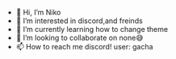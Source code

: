 - 👋 Hi, I’m Niko
- 👀 I’m interested in discord,and freinds
- 🌱 I’m currently learning how to change theme
- 💞️ I’m looking to collaborate on none😅
- 📫 How to reach me discord! user: gacha

<!---
Nikoslife/Nikoslife is a ✨ special ✨ repository because its `README.md` (this file) appears on your GitHub profile.
You can click the Preview link to take a look at your changes.
--->
